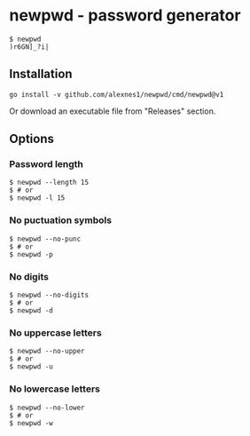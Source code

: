 # newpwd - password generator
    $ newpwd
    )r6GN]_?i|

## Installation
`go install -v github.com/alexnes1/newpwd/cmd/newpwd@v1`

Or download an executable file from "Releases" section.

## Options
### Password length
    $ newpwd --length 15
    $ # or
    $ newpwd -l 15

### No puctuation symbols
    $ newpwd --no-punc
    $ # or
    $ newpwd -p

### No digits
    $ newpwd --no-digits
    $ # or
    $ newpwd -d

### No uppercase letters 
    $ newpwd --no-upper
    $ # or
    $ newpwd -u


### No lowercase letters
    $ newpwd --no-lower
    $ # or
    $ newpwd -w
